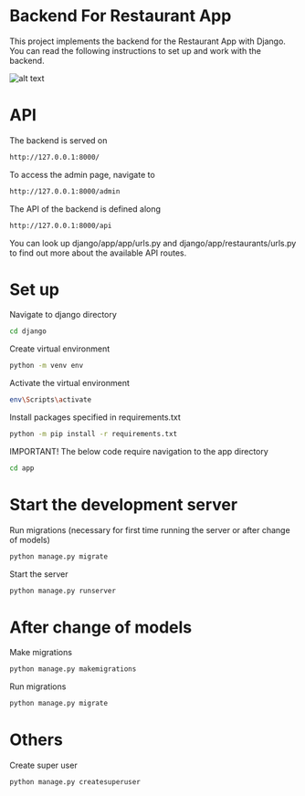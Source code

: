 # Backend For Restaurant App
This project implements the backend for the Restaurant App with Django. You can read the following instructions to set up and work with the backend.

![alt text](https://i.ibb.co/0hmDDRZ/django-admin.jpg)

# API
The backend is served on
```bash
http://127.0.0.1:8000/
```
To access the admin page, navigate to
```bash
http://127.0.0.1:8000/admin
```
The API of the backend is defined along
```bash
http://127.0.0.1:8000/api
```
You can look up django/app/app/urls.py and django/app/restaurants/urls.py to find out more about the available API routes.

# Set up
Navigate to django directory
```bash
cd django
```
Create virtual environment
```bash
python -m venv env
```
Activate the virtual environment
```bash
env\Scripts\activate
```
Install packages specified in requirements.txt
```bash
python -m pip install -r requirements.txt
```
IMPORTANT! The below code require navigation to the app directory
```bash
cd app
```

# Start the development server
Run migrations (necessary for first time running the server or after change of models)
```bash
python manage.py migrate
```
Start the server
```bash
python manage.py runserver
```

# After change of models
Make migrations
```bash
python manage.py makemigrations
```
Run migrations
```bash
python manage.py migrate
```

# Others
Create super user
```bash
python manage.py createsuperuser
```
